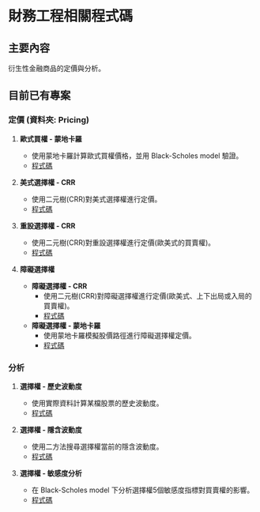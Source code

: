 # 財務工程相關程式碼

## 主要內容

衍生性金融商品的定價與分析。

## 目前已有專案

### 定價 (資料夾: Pricing)

1. **歐式買權 - 蒙地卡羅**
   - 使用蒙地卡羅計算歐式買權價格，並用 Black-Scholes model 驗證。
   - [程式碼](https://github.com/RPing16/Financial-Engineering/blob/main/%E9%81%B8%E6%93%87%E6%AC%8A/Pricing/%E6%AD%90%E5%BC%8F%E8%B2%B7%E6%AC%8A%20-%20%E8%92%99%E5%9C%B0%E5%8D%A1%E7%BE%85.ipynb)

2. **美式選擇權 - CRR**
   - 使用二元樹(CRR)對美式選擇權進行定價。
   - [程式碼](https://github.com/RPing16/Financial-Engineering/blob/main/%E9%81%B8%E6%93%87%E6%AC%8A/Pricing/%E7%BE%8E%E5%BC%8F%E9%81%B8%E6%93%87%E6%AC%8A%20-%20CRR.ipynb)

3. **重設選擇權 - CRR**
   - 使用二元樹(CRR)對重設選擇權進行定價(歐美式的買賣權)。
   - [程式碼](https://github.com/RPing16/Financial-Engineering/blob/main/%E9%81%B8%E6%93%87%E6%AC%8A/Pricing/%E9%87%8D%E8%A8%AD%E9%81%B8%E6%93%87%E6%AC%8A%20-%20CRR.ipynb)

4. **障礙選擇權**
   - **障礙選擇權 - CRR**
     - 使用二元樹(CRR)對障礙選擇權進行定價(歐美式、上下出局或入局的買賣權)。
     - [程式碼](https://github.com/RPing16/Financial-Engineering/blob/main/%E9%81%B8%E6%93%87%E6%AC%8A/Pricing/%E9%9A%9C%E7%A4%99%E9%81%B8%E6%93%87%E6%AC%8A/%E9%9A%9C%E7%A4%99%E9%81%B8%E6%93%87%E6%AC%8A%20-%20CRR.ipynb)
   - **障礙選擇權 - 蒙地卡羅**
     - 使用蒙地卡羅模擬股價路徑進行障礙選擇權定價。
     - [程式碼](https://github.com/RPing16/Financial-Engineering/blob/main/%E9%81%B8%E6%93%87%E6%AC%8A/Pricing/%E9%9A%9C%E7%A4%99%E9%81%B8%E6%93%87%E6%AC%8A/%E9%9A%9C%E7%A4%99%E9%81%B8%E6%93%87%E6%AC%8A%20-%20%E8%92%99%E5%9C%B0%E5%8D%A1%E7%BE%85.ipynb)

### 分析 

1. **選擇權 - 歷史波動度**
   - 使用實際資料計算某檔股票的歷史波動度。
   - [程式碼](https://github.com/RPing16/Financial-Engineering/blob/main/%E9%81%B8%E6%93%87%E6%AC%8A/%E9%81%B8%E6%93%87%E6%AC%8A%20-%20%E6%AD%B7%E5%8F%B2%E6%B3%A2%E5%8B%95%E5%BA%A6.ipynb)

2. **選擇權 - 隱含波動度**
   - 使用二方法搜尋選擇權當前的隱含波動度。
   - [程式碼](https://github.com/RPing16/Financial-Engineering/blob/main/%E9%81%B8%E6%93%87%E6%AC%8A/%E9%81%B8%E6%93%87%E6%AC%8A%20-%20%E9%9A%B1%E5%90%AB%E6%B3%A2%E5%8B%95%E5%BA%A6.ipynb)

3. **選擇權 - 敏感度分析**
   - 在 Black-Scholes model 下分析選擇權5個敏感度指標對買賣權的影響。
   - [程式碼](https://github.com/RPing16/Financial-Engineering/blob/main/%E9%81%B8%E6%93%87%E6%AC%8A/%E9%81%B8%E6%93%87%E6%AC%8A%20-%20%E6%95%8F%E6%84%9F%E5%BA%A6%E5%88%86%E6%9E%90.ipynb)
